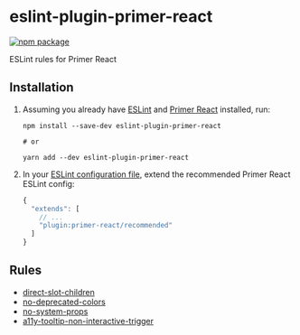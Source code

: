 # eslint-plugin-primer-react

[![npm package](https://img.shields.io/npm/v/eslint-plugin-primer-react.svg)](https://www.npmjs.com/package/eslint-plugin-primer-react)

ESLint rules for Primer React

## Installation

1. Assuming you already have [ESLint](https://www.npmjs.com/package/eslint) and [Primer React](https://github.com/primer/react) installed, run:

   ```shell
   npm install --save-dev eslint-plugin-primer-react

   # or

   yarn add --dev eslint-plugin-primer-react
   ```

2. In your [ESLint configuration file](https://eslint.org/docs/user-guide/configuring/configuration-files), extend the recommended Primer React ESLint config:

   ```js
   {
     "extends": [
       // ...
       "plugin:primer-react/recommended"
     ]
   }
   ```

## Rules

- [direct-slot-children](https://github.com/primer/eslint-plugin-primer-react/blob/main/docs/rules/direct-slot-children.md)
- [no-deprecated-colors](https://github.com/primer/eslint-plugin-primer-react/blob/main/docs/rules/no-deprecated-colors.md)
- [no-system-props](https://github.com/primer/eslint-plugin-primer-react/blob/main/docs/rules/no-system-props.md)
- [a11y-tooltip-non-interactive-trigger](https://github.com/primer/eslint-plugin-primer-react/blob/main/docs/rules/a11y-tooltip-non-interactive-trigger.md)
